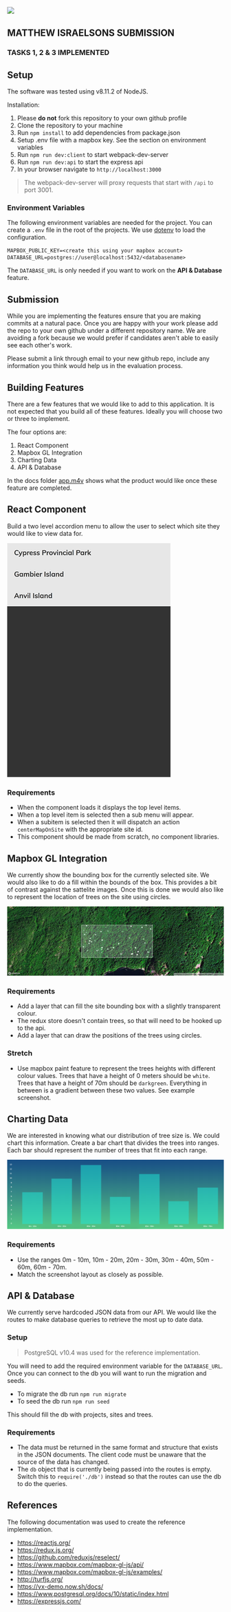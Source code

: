 
![](FYBR-GIPHY.gif)

## MATTHEW ISRAELSONS SUBMISSION

### TASKS 1, 2 & 3 IMPLEMENTED

## Setup

The software was tested using v8.11.2 of NodeJS.

Installation:

1. Please **do not** fork this repository to your own github profile
2. Clone the repository to your machine
3. Run `npm install` to add dependencies from package.json
4. Setup .env file with a mapbox key. See the section on environment variables
4. Run `npm run dev:client` to start webpack-dev-server
5. Run `npm run dev:api` to start the express api
6. In your browser navigate to `http://localhost:3000` 

> The webpack-dev-server will proxy requests that start with `/api` to port 3001.


### Environment Variables

The following environment variables are needed for the project. You can create a `.env` file in the root of the projects. We use [dotenv](https://github.com/motdotla/dotenv) to load the configuration.

```
MAPBOX_PUBLIC_KEY=<create this using your mapbox account>
DATABASE_URL=postgres://user@localhost:5432/<databasename>
```

The `DATABASE_URL` is only needed if you want to work on the __API & Database__ feature.


## Submission

While you are implementing the features ensure that you are making commits at a natural pace. Once you are happy with your work please add the repo to your own github under a different repository name. We are avoiding a fork because we would prefer if candidates aren't able to easily see each other's work.

Please submit a link through email to your new github repo, include any information you think would help us in the evaluation process. 


## Building Features

There are a few features that we would like to add to this application. It is not expected that you build all of these features. Ideally you will choose two or three to implement. 

The four options are:

1. React Component
2. Mapbox GL Integration
3. Charting Data
4. API & Database

In the docs folder [app.m4v](docs/app.m4v) shows what the product would like once these feature are completed.

## React Component

Build a two level accordion menu to allow the user to select which site they would like to view data for. 

![Accordion](docs/component/accordion.gif)


### Requirements

- When the component loads it displays the top level items.
- When a top level item is selected then a sub menu will appear.
- When a subitem is selected then it will dispatch an action `centerMapOnSite` with the appropriate site id.
- This component should be made from scratch, no component libraries.


## Mapbox GL Integration

We currently show the bounding box for the currently selected site. We would also like to do a fill within the bounds of the box. This provides a bit of contrast against the sattelite images. Once this is done we would also like to represent the location of trees on the site using circles.

![Mapbox](docs/mapbox/map.jpg)


### Requirements

- Add a layer that can fill the site bounding box with a slightly transparent colour.
- The redux store doesn't contain trees, so that will need to be hooked up to the api.
- Add a layer that can draw the positions of the trees using circles.


### Stretch

- Use mapbox paint feature to represent the trees heights with different colour values. Trees that have a height of 0 meters should be `white`. Trees that have a height of 70m should be `darkgreen`. Everything in between is a gradient between these two values. See example screenshot.


## Charting Data

We are interested in knowing what our distribution of tree size is. We could chart this information. Create a bar chart that divides the trees into ranges. Each bar should represent the number of trees that fit into each range.

![Mapbox](docs/chart/tree_height.png)


### Requirements

-  Use the ranges 0m - 10m, 10m - 20m, 20m - 30m, 30m - 40m, 50m - 60m, 60m - 70m.
-  Match the screenshot layout as closely as possible.


## API & Database

We currently serve hardcoded JSON data from our API. We would like the routes to make database queries to retrieve the most up to date data.


### Setup

> PostgreSQL v10.4 was used for the reference implementation.

You will need to add the required environment variable for the `DATABASE_URL`. Once you can connect to the db you will want to run the migration and seeds. 

- To migrate the db run `npm run migrate`
- To seed the db run `npm run seed`

This should fill the db with projects, sites and trees.


### Requirements

- The data must be returned in the same format and structure that exists in the JSON documents. The client code must be unaware that the source of the data has changed.
- The `db` object that is currently being passed into the routes is empty. Switch this to `require('./db')` instead so that the routes can use the db to do the queries.


## References

The following documentation was used to create the reference implementation.

- https://reactjs.org/
- https://redux.js.org/
- https://github.com/reduxjs/reselect/
- https://www.mapbox.com/mapbox-gl-js/api/
- https://www.mapbox.com/mapbox-gl-js/examples/
- http://turfjs.org/
- https://vx-demo.now.sh/docs/
- https://www.postgresql.org/docs/10/static/index.html
- https://expressjs.com/
